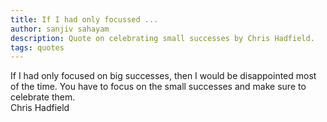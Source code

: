```yaml
---
title: If I had only focussed ...
author: sanjiv sahayam
description: Quote on celebrating small successes by Chris Hadfield.
tags: quotes
---
```


<div>
<div class="quote">
If I had only focused on big successes, then I would be disappointed most of the time. You have to focus on the small successes and make sure to celebrate them.
</div>
<div class="attribution">Chris Hadfield</div>
<div>